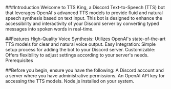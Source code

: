 ###Introduction
Welcome to TTS King, a Discord Text-to-Speech (TTS) bot that leverages OpenAI's advanced TTS models to provide fluid and natural speech synthesis based on text input. This bot is designed to enhance the accessibility and interactivity of your Discord server by converting typed messages into spoken words in real-time.

##Features
High-Quality Voice Synthesis: Utilizes OpenAI's state-of-the-art TTS models for clear and natural voice output.
Easy Integration: Simple setup process for adding the bot to your Discord server.
Customizable: Offers flexibility to adjust settings according to your server's needs.
Prerequisites

##Before you begin, ensure you have the following:
A Discord account and a server where you have administrative permissions.
An OpenAI API key for accessing the TTS models.
Node.js installed on your system.
